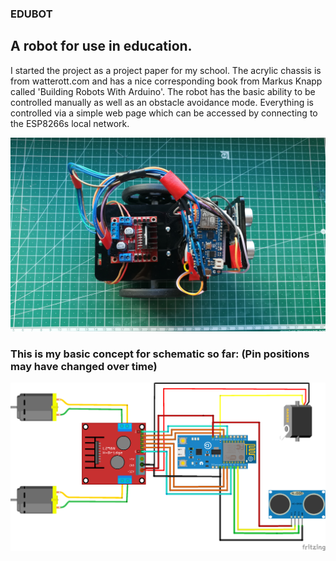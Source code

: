 ### EDUBOT
## A robot for use in education.

I started the project as a project paper for my school. The acrylic chassis is from watterott.com and has a nice corresponding book from Markus Knapp called 'Building Robots With Arduino'. 
The robot has the basic ability to be controlled manually as well as an obstacle avoidance mode. Everything is controlled via a simple web page which can be accessed by connecting to the ESP8266s local network. 

![Robot](https://raw.githubusercontent.com/alexanderstephan/edubot/master/bot.jpg)

### This is my basic concept for schematic so far: (Pin positions may have changed over time)

![Schematic](https://raw.githubusercontent.com/alexanderstephan/edubot/master/edubot_bb.png)
